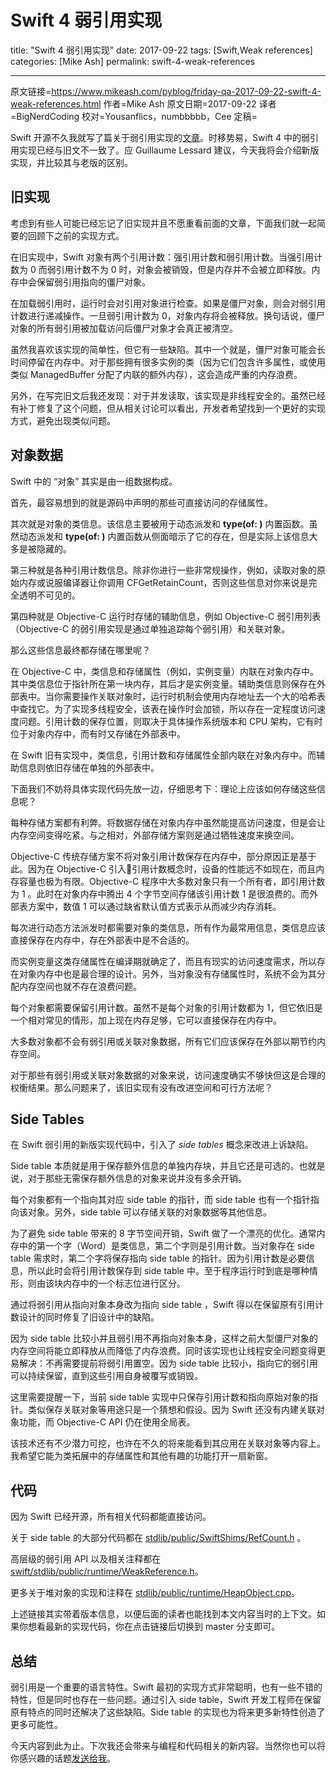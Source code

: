 # Swift 4 弱引用实现

title: "Swift 4 弱引用实现"
date: 2017-09-22
tags: [Swift,Weak references]
categories: [Mike Ash]
permalink: swift-4-weak-references

---
原文链接=https://www.mikeash.com/pyblog/friday-qa-2017-09-22-swift-4-weak-references.html
作者=Mike Ash
原文日期=2017-09-22
译者=BigNerdCoding
校对=Yousanflics，numbbbbb，Cee
定稿=

Swift 开源不久我就写了篇关于弱引用实现的[文章](https://mikeash.com/pyblog/friday-qa-2015-12-11-swift-weak-references.html)。时移势易，Swift 4 中的弱引用实现已经与旧文不一致了。应 Guillaume Lessard 建议，今天我将会介绍新版实现，并比较其与老版的区别。

## 旧实现

考虑到有些人可能已经忘记了旧实现并且不愿重看前面的文章，下面我们就一起简要的回顾下之前的实现方式。

在旧实现中，Swift 对象有两个引用计数：强引用计数和弱引用计数。当强引用计数为 0 而弱引用计数不为 0 时，对象会被销毁，但是内存并不会被立即释放。内存中会保留弱引用指向的僵尸对象。

在加载弱引用时，运行时会对引用对象进行检查。如果是僵尸对象，则会对弱引用计数进行递减操作。一旦弱引用计数为 0，对象内存将会被释放。换句话说，僵尸对象的所有弱引用被加载访问后僵尸对象才会真正被清空。

虽然我喜欢该实现的简单性，但它有一些缺陷。其中一个就是，僵尸对象可能会长时间停留在内存中。对于那些拥有很多实例的类（因为它们包含许多属性，或使用类似 ManagedBuffer 分配了内联的额外内存），这会造成严重的内存浪费。

另外，在写完旧文后我还发现：对于并发读取，该实现是非线程安全的。虽然已经有补丁修复了这个问题，但从相关讨论可以看出，开发者希望找到一个更好的实现方式，避免出现类似问题。

## 对象数据

Swift 中的 “对象” 其实是由一组数据构成。

首先，最容易想到的就是源码中声明的那些可直接访问的存储属性。

其次就是对象的类信息。该信息主要被用于动态派发和 **type(of: )** 内置函数。虽然动态派发和 **type(of: )** 内置函数从侧面暗示了它的存在，但是实际上该信息大多是被隐藏的。

第三种就是各种引用计数信息。除非你进行一些非常规操作，例如，读取对象的原始内存或说服编译器让你调用 CFGetRetainCount，否则这些信息对你来说是完全透明不可见的。

第四种就是 Objective-C 运行时存储的辅助信息，例如 Objective-C 弱引用列表（Objective-C 的弱引用实现是通过单独追踪每个弱引用）和关联对象。

那么这些信息最终都存储在哪里呢？

在 Objective-C 中，类信息和存储属性（例如，实例变量）内联在对象内存中。其中类信息位于指针所在第一块内存，其后才是实例变量。辅助类信息则保存在外部表中。当你需要操作关联对象时，运行时机制会使用内存地址去一个大的哈希表中查找它。为了实现多线程安全，该表在操作时会加锁，所以存在一定程度访问速度问题。引用计数的保存位置，则取决于具体操作系统版本和 CPU 架构，它有时位于对象内存中，而有时又存储在外部表中。

在 Swift 旧有实现中，类信息，引用计数和存储属性全部内联在对象内存中。而辅助信息则依旧存储在单独的外部表中。

下面我们不妨将具体实现代码先放一边，仔细思考下：理论上应该如何存储这些信息呢？

每种存储方案都有利弊。将数据存储在对象内存中虽然能提高访问速度，但是会让内存空间变得吃紧。与之相对，外部存储方案则是通过牺牲速度来换空间。

Objective-C 传统存储方案不将对象引用计数保存在内存中，部分原因正是基于此。因为在 Objective-C 引入引用计数概念时，设备的性能远不如现在，而且内存容量也极为有限。Objective-C 程序中大多数对象只有一个所有者，即引用计数为 1 。此时在对象内存中腾出 4 个字节空间存储该引用计数 1 是很浪费的。而外部表方案中，数值 1 可以通过缺省默认值方式表示从而减少内存消耗。

每次进行动态方法派发时都需要对象的类信息，所有作为最常用信息，类信息应该直接保存在内存中，存在外部表中是不合适的。

而实例变量这类存储属性在编译期就确定了，而且有现实的访问速度需求，所以存在对象内存中也是最合理的设计。另外，当对象没有存储属性时，系统不会为其分配内存空间也就不存在浪费问题。

每个对象都需要保留引用计数。虽然不是每个对象的引用计数都为 1，但它依旧是一个相对常见的情形，加上现在内存足够，它可以直接保存在内存中。

大多数对象都不会有弱引用或关联对象数据，所有它们应该保存在外部以期节约内存空间。

对于那些有弱引用或关联对象数据的对象来说，访问速度确实不够快但这是合理的权衡结果。那么问题来了，该旧实现有没有改进空间和可行方法呢？

## Side Tables

在 Swift 弱引用的新版实现代码中，引入了 *side tables* 概念来改进上诉缺陷。

Side table 本质就是用于保存额外信息的单独内存块，并且它还是可选的。也就是说，对于那些无需保存额外信息的对象来说并没有多余开销。

每个对象都有一个指向其对应 side table 的指针，而 side table 也有一个指针指向该对象。另外，side table 可以存储关联的对象数据等其他信息。

为了避免 side table 带来的 8 字节空间开销，Swift 做了一个漂亮的优化。通常内存中的第一个字（Word）是类信息，第二个字则是引用计数。当对象存在 side table 需求时，第二个字将保存指向 side table 的指针。因为引用计数是必要信息，所以此时会将引用计数保存到 side table 中。至于程序运行时到底是哪种情形，则由该块内存中的一个标志位进行区分。

通过将弱引用从指向对象本身改为指向 side table ，Swift 得以在保留原有引用计数设计的同时修复了旧设计中的缺陷。

因为 side table 比较小并且弱引用不再指向对象本身，这样之前大型僵尸对象的内存空间将能立即释放从而降低了内存浪费。同时该实现也让线程安全问题变得更易解决：不再需要提前将弱引用置空。因为 side table 比较小，指向它的弱引用可以持续保留，直到这些引用自身被覆写或销毁。

这里需要提醒一下，当前 side table 实现中只保存引用计数和指向原始对象的指针。类似保存关联对象等用途只是一个猜想和假设。因为 Swift 还没有内建关联对象功能，而 Objective-C API 仍在使用全局表。

该技术还有不少潜力可挖，也许在不久的将来能看到其应用在关联对象等内容上。我希望它能为类拓展中的存储属性和其他有趣的功能打开一扇新窗。

## 代码

因为 Swift 已经开源，所有相关代码都能直接访问。

关于 side table 的大部分代码都在 [stdlib/public/SwiftShims/RefCount.h](https://github.com/apple/swift/blob/c262440e70896299118a0a050c8a834e1270b606/stdlib/public/SwiftShims/RefCount.h) 。

高层级的弱引用 API 以及相关注释都在 [swift/stdlib/public/runtime/WeakReference.h](https://github.com/apple/swift/blob/c262440e70896299118a0a050c8a834e1270b606/stdlib/public/runtime/WeakReference.h)。

更多关于堆对象的实现和注释在 [stdlib/public/runtime/HeapObject.cpp](https://github.com/apple/swift/blob/c262440e70896299118a0a050c8a834e1270b606/stdlib/public/runtime/HeapObject.cpp)。

上述链接其实带着版本信息，以便后面的读者也能找到本文内容当时的上下文。如果你想看最新的实现代码，你在点击链接后切换到 master 分支即可。

## 总结

弱引用是一个重要的语言特性。Swift 最初的实现方式非常聪明，也有一些不错的特性，但是同时也存在一些问题。通过引入 side table，Swift 开发工程师在保留原有特点的同时还解决了这些缺陷。Side table 的实现也为将来更多新特性创造了更多可能性。

今天内容到此为止。下次我还会带来与编程和代码相关的新内容。当然你也可以将你感兴趣的话题[发送给我](mailto:mike@mikeash.com)。